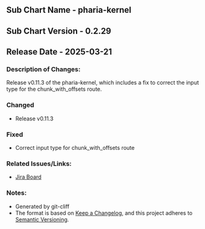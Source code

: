 ## Sub Chart Name - pharia-kernel
## Sub Chart Version - 0.2.29
## Release Date - 2025-03-21

### Description of Changes:

Release v0.11.3 of the pharia-kernel, which includes a fix to correct the input type for the chunk_with_offsets route.

### Changed

- Release v0.11.3

### Fixed

- Correct input type for chunk_with_offsets route

### Related Issues/Links:
- [Jira Board](https://aleph-alpha.atlassian.net/jira/software/projects/PK/boards/160)

### Notes:
- Generated by git-cliff
- The format is based on [Keep a Changelog](https://keepachangelog.com/en/1.0.0/),
and this project adheres to [Semantic Versioning](https://semver.org/spec/v2.0.0.html).

